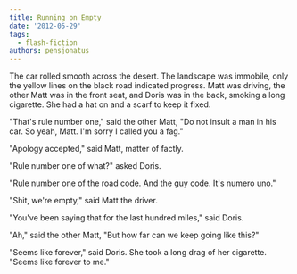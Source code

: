 ```yaml
---
title: Running on Empty
date: '2012-05-29'
tags:
  - flash-fiction
authors: pensjonatus
---
```


The car rolled smooth across the desert. The landscape was immobile, only the
yellow lines on the black road indicated progress. Matt was driving, the other
Matt was in the front seat, and Doris was in the back, smoking a long cigarette.
She had a hat on and a scarf to keep it fixed.

<!-- truncate -->

"That's rule number one," said the other Matt, "Do not insult a man in his car.
So yeah, Matt. I'm sorry I called you a fag."

"Apology accepted," said Matt, matter of factly.

"Rule number one of what?" asked Doris.

"Rule number one of the road code. And the guy code. It's numero uno."

"Shit, we're empty," said Matt the driver.

"You've been saying that for the last hundred miles," said Doris.

"Ah," said the other Matt, "But how far can we keep going like this?"

"Seems like forever," said Doris. She took a long drag of her cigarette. "Seems
like forever to me."

